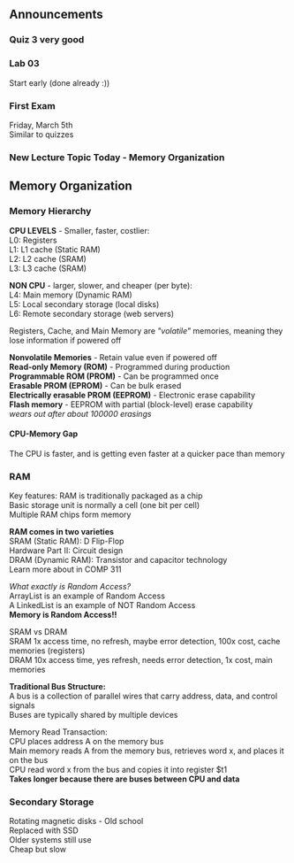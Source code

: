 ## Announcements
### Quiz 3 very good
### Lab 03
Start early (done already :))  
### First Exam
Friday, March 5th  
Similar to quizzes  
### New Lecture Topic Today - Memory Organization

## Memory Organization
### Memory Hierarchy
**CPU LEVELS** - Smaller, faster, costlier:  
L0: Registers  
L1: L1 cache (Static RAM)   
L2: L2 cache (SRAM)  
L3: L3 cache (SRAM)  

**NON CPU** - larger, slower, and cheaper (per byte):  
L4: Main memory (Dynamic RAM)  
L5: Local secondary storage (local disks)  
L6: Remote secondary storage (web servers)  

Registers, Cache, and Main Memory are *"volatile"* memories,
meaning they lose information if powered off  

**Nonvolatile Memories** - Retain value even if powered off  
**Read-only Memory (ROM)** - Programmed during production  
**Programmable ROM (PROM)** - Can be programmed once  
**Erasable PROM (EPROM)** - Can be bulk erased  
**Electrically erasable PROM (EEPROM)** - Electronic erase
capability  
**Flash memory** - EEPROM with partial (block-level) erase
capability  
*wears out after about 100000 erasings*  

#### CPU-Memory Gap
The CPU is faster, and is getting even faster at a quicker
pace than memory  

### RAM
Key features: RAM is traditionally packaged as a chip  
Basic storage unit is normally a cell (one bit per cell)  
Multiple RAM chips form memory  

**RAM comes in two varieties**  
SRAM (Static RAM): D Flip-Flop  
Hardware Part II: Circuit design  
DRAM (Dynamic RAM): Transistor and capacitor technology  
Learn more about in COMP 311  

*What exactly is Random Access?*  
ArrayList is an example of Random Access  
A LinkedList is an example of NOT Random Access  
**Memory is Random Access!!**  

SRAM vs DRAM  
SRAM 1x access time, no refresh, maybe error detection, 100x
cost, cache memories (registers)  
DRAM 10x access time, yes refresh, needs error detection, 1x
cost, main memories  

**Traditional Bus Structure:**  
A bus is a collection of parallel wires that carry address,
data, and control signals  
Buses are typically shared by multiple devices  

Memory Read Transaction:  
CPU places address A on the memory bus  
Main memory reads A from the memory bus, retrieves word x,
and places it on the bus  
CPU read word x from the bus and copies it into register $t1  
**Takes longer because there are buses between CPU and
data**  

### Secondary Storage
Rotating magnetic disks - Old school  
Replaced with SSD  
Older systems still use  
Cheap but slow  

